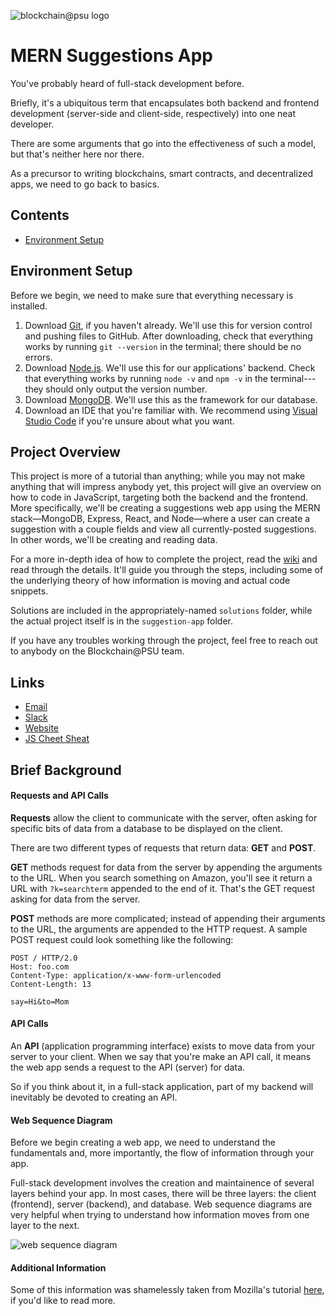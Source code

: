![blockchain@psu logo](https://raw.githubusercontent.com/blockchainpsu/mern-suggestions/assets/horizontal-logo.png)
# MERN Suggestions App

You've probably heard of full-stack development before.

Briefly, it's a ubiquitous term that encapsulates both backend and frontend development (server-side and client-side, respectively) into one neat developer.

There are some arguments that go into the effectiveness of such a model, but that's neither here nor there.

As a precursor to writing blockchains, smart contracts, and decentralized apps, we need to go back to basics.

## Contents

- [Environment Setup](https://github.com/blockchainpsu/mern-suggestions/)

## Environment Setup

Before we begin, we need to make sure that everything necessary is installed.

1. Download [Git](https://git-scm.com/downloads), if you haven't already. We'll use this for version control and pushing files to GitHub. After downloading, check that everything works by running `git --version` in the terminal; there should be no errors.
2. Download [Node.js](https://nodejs.org/en/download/). We'll use this for our applications' backend. Check that everything works by running `node -v` and `npm -v` in the terminal---they should only output the version number.
3. Download [MongoDB](https://www.mongodb.com/download-center/community). We'll use this as the framework for our database. 
4. Download an IDE that you're familiar with. We recommend using [Visual Studio Code](https://code.visualstudio.com/) if you're unsure about what you want.

## Project Overview

This project is more of a tutorial than anything; while you may not make anything that will impress anybody yet, this project will give an overview on how to code in JavaScript, targeting both the backend and the frontend. More specifically, we'll be creating a suggestions web app using the MERN stack&mdash;MongoDB, Express, React, and Node&mdash;where a user can create a suggestion with a couple fields and view all currently-posted suggestions. In other words, we'll be creating and reading data.

For a more in-depth idea of how to complete the project, read the [wiki](https://github.com/blockchainpsu/mern-suggestions/wiki) and read through the details. It'll guide you through the steps, including some of the underlying theory of how information is moving and actual code snippets.

Solutions are included in the appropriately-named `solutions` folder, while the actual project itself is in the `suggestion-app` folder.

If you have any troubles working through the project, feel free to reach out to anybody on the Blockchain@PSU team.

## Links

- [Email](mailto:blockchain.psu@gmail.com)
- [Slack](https://tinyurl.com/blockchainpsu-slack-fa20)
- [Website](https://blockchainpsu.com)
- [JS Cheet Sheat](https://htmlcheatsheet.com/js/)

## Brief Background

#### Requests and API Calls

**Requests** allow the client to communicate with the server, often asking for specific bits of data from a database to be displayed on the client.

There are two different types of requests that return data: **GET** and **POST**.

**GET** methods request for data from the server by appending the arguments to the URL. When you search something on Amazon, you'll see it return a URL with `?k=searchterm` appended to the end of it. That's the GET request asking for data from the server.

**POST** methods are more complicated; instead of appending their arguments to the URL, the arguments are appended to the HTTP request. A sample POST request could look something like the following:

```
POST / HTTP/2.0
Host: foo.com
Content-Type: application/x-www-form-urlencoded
Content-Length: 13

say=Hi&to=Mom
```

#### API Calls

An **API** (application programming interface) exists to move data from your server to your client. When we say that you're make an API call, it means the web app sends a request to the API (server) for data.

So if you think about it, in a full-stack application, part of my backend will inevitably be devoted to creating an API.

#### Web Sequence Diagram

Before we begin creating a web app, we need to understand the fundamentals and, more importantly, the flow of information through your app.

Full-stack development involves the creation and maintainence of several layers behind your app. In most cases, there will be three layers: the client (frontend), server (backend), and database. Web sequence diagrams are very helpful when trying to understand how information moves from one layer to the next.

![web sequence diagram](https://raw.githubusercontent.com/blockchainpsu/mern-suggestions/assets/websequencediagram.png)

####  Additional Information

Some of this information was shamelessly taken from Mozilla's tutorial [here](https://developer.mozilla.org/en-US/docs/Learn/Forms/Sending_and_retrieving_form_data), if you'd like to read more.
